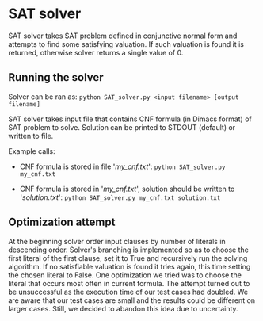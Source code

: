 # SAT solver

SAT solver takes SAT problem defined in conjunctive normal form and attempts to find some satisfying valuation. If such valuation is found it is returned, otherwise solver returns a single value of 0.

## Running the solver
Solver can be ran as: `python SAT_solver.py <input filename> [output filename]`

SAT solver takes input file that contains CNF formula (in Dimacs format) of SAT problem to solve.
Solution can be printed to STDOUT (default) or written to file.

Example calls:
+ CNF formula is stored in file '*my_cnf.txt*':
`python SAT_solver.py my_cnf.txt`

+ CNF formula is stored in '*my_cnf.txt*', solution should be written to '*solution.txt*':
`python SAT_solver.py my_cnf.txt solution.txt`

## Optimization attempt
At the beginning solver order input clauses by number of literals in descending order.
Solver's branching is implemented so as to choose the first literal of the first clause, set it to True and recursively run the solving algorithm. If no satisfiable valuation is found it tries again, this time setting the chosen literal to False.
One optimization we tried was to choose the literal that occurs most often in current formula. The attempt turned out to be unsuccessful as the execution time of our test cases had doubled. We are aware that our test cases are small and the results could be different on larger cases. Still, we decided to abandon this idea due to uncertainty.
